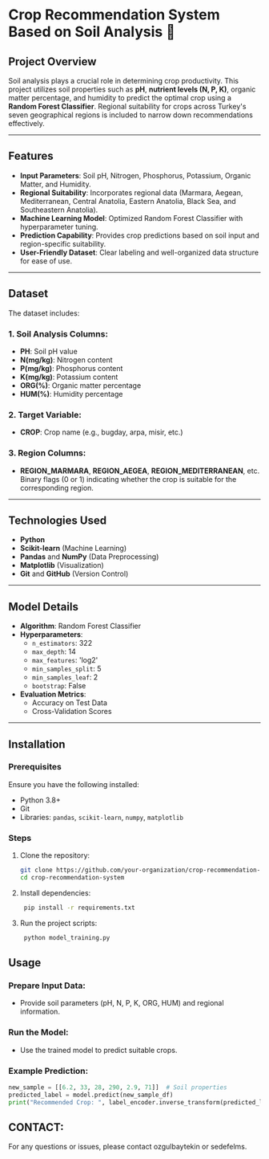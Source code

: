 # Crop Recommendation System Based on Soil Analysis 🌱

## Project Overview
Soil analysis plays a crucial role in determining crop productivity. This project utilizes soil properties such as **pH**, **nutrient levels (N, P, K)**, organic matter percentage, and humidity to predict the optimal crop using a **Random Forest Classifier**. Regional suitability for crops across Turkey's seven geographical regions is included to narrow down recommendations effectively.

---

## Features
- **Input Parameters**: Soil pH, Nitrogen, Phosphorus, Potassium, Organic Matter, and Humidity.
- **Regional Suitability**: Incorporates regional data (Marmara, Aegean, Mediterranean, Central Anatolia, Eastern Anatolia, Black Sea, and Southeastern Anatolia).
- **Machine Learning Model**: Optimized Random Forest Classifier with hyperparameter tuning.
- **Prediction Capability**: Provides crop predictions based on soil input and region-specific suitability.
- **User-Friendly Dataset**: Clear labeling and well-organized data structure for ease of use.

---

## Dataset
The dataset includes:

### 1. Soil Analysis Columns:
- **PH**: Soil pH value  
- **N(mg/kg)**: Nitrogen content  
- **P(mg/kg)**: Phosphorus content  
- **K(mg/kg)**: Potassium content  
- **ORG(%)**: Organic matter percentage  
- **HUM(%)**: Humidity percentage  

### 2. Target Variable:
- **CROP**: Crop name (e.g., bugday, arpa, misir, etc.)

### 3. Region Columns:
- **REGION_MARMARA**, **REGION_AEGEA**, **REGION_MEDITERRANEAN**, etc.  
  Binary flags (0 or 1) indicating whether the crop is suitable for the corresponding region.

---

## Technologies Used
- **Python**
- **Scikit-learn** (Machine Learning)
- **Pandas** and **NumPy** (Data Preprocessing)
- **Matplotlib** (Visualization)
- **Git** and **GitHub** (Version Control)

---

## Model Details
- **Algorithm**: Random Forest Classifier
- **Hyperparameters**:
  - `n_estimators`: 322  
  - `max_depth`: 14  
  - `max_features`: 'log2'  
  - `min_samples_split`: 5  
  - `min_samples_leaf`: 2  
  - `bootstrap`: False  
- **Evaluation Metrics**:
  - Accuracy on Test Data  
  - Cross-Validation Scores  

---

## Installation

### Prerequisites
Ensure you have the following installed:
- Python 3.8+
- Git
- Libraries: `pandas`, `scikit-learn`, `numpy`, `matplotlib`

### Steps
1. Clone the repository:
   ```bash
   git clone https://github.com/your-organization/crop-recommendation-system.git
   cd crop-recommendation-system
2. Install dependencies:
   ```bash
    pip install -r requirements.txt
3. Run the project scripts:
   ```bash
    python model_training.py


## Usage

### Prepare Input Data:
- Provide soil parameters (pH, N, P, K, ORG, HUM) and regional information.

### Run the Model:
- Use the trained model to predict suitable crops.

### Example Prediction:
```python
new_sample = [[6.2, 33, 28, 290, 2.9, 71]]  # Soil properties
predicted_label = model.predict(new_sample_df)
print("Recommended Crop: ", label_encoder.inverse_transform(predicted_label)[0])
```

## CONTACT:
For any questions or issues, please contact ozgulbaytekin or sedefelms.

